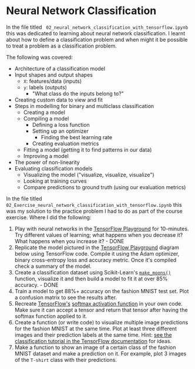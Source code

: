 # Neural Network Classification

In the file titled ` 02_neural_network_classification_with_tensorflow.ipynb` this was dedicated to learning about neural network classification. I learnt about how to define a classification problem and when might it be possible to treat a problem as a classification problem. 

The following was covered:
- Architecture of a classification model
- Input shapes and output shapes
  - `X`: features/data (inputs)
  - `y`: labels (outputs)
    - "What class do the inputs belong to?"
- Creating custom data to view and fit
- Steps in modelling for binary and multiclass classification
  - Creating a model
  - Compiling a model
    - Defining a loss function
    - Setting up an optimizer
      - Finding the best learning rate
    - Creating evaluation metrics
  - Fitting a model (getting it to find patterns in our data)
  - Improving a model
- The power of non-linearity
- Evaluating classification models
  - Visualizing the model ("visualize, visualize, visualize")
  - Looking at training curves
  - Compare predictions to ground truth (using our evaluation metrics)

In the file titled `02_Exercise_neural_network_classification_with_tensorflow.ipynb` this was my solution to the practice problem I had to do as part of the course exercise. Where I did the following:

1. Play with neural networks in the [TensorFlow Playground](https://playground.tensorflow.org/) for 10-minutes. Try different values of learning; what happens when you decrease it? What happens when you increase it? - DONE
2. Replicate the model pictured in the [TensorFlow Playground](https://playground.tensorflow.org/#activation=relu&batchSize=10&dataset=circle&regDataset=reg-plane&learningRate=0.001&regularizationRate=0&noise=0&networkShape=6,6,6,6,6&seed=0.51287&showTestData=false&discretize=false&percTrainData=50&x=true&y=true&xTimesY=false&xSquared=false&ySquared=false&cosX=false&sinX=false&cosY=false&sinY=false&collectStats=false&problem=classification&initZero=false&hideText=false&regularization_hide=true&discretize_hide=true&regularizationRate_hide=true&percTrainData_hide=true&dataset_hide=true&problem_hide=true&noise_hide=true&batchSize_hide=true) diagram below using TensorFlow code. Compile it using the Adam optimizer, binary cross-entropy loss and accuracy metric. Once it's compiled check a summary of the model.
3. Create a classification dataset using Scikit-Learn's [`make_moons()`](https://scikit-learn.org/stable/modules/generated/sklearn.datasets.make_moons.html) function, visualize it and then build a model to fit it at over 85% accuracy. - DONE
4. Train a model to get 88%+ accuracy on the fashion MNIST test set. Plot a confusion matrix to see the results after.
5. Recreate [TensorFlow's](https://www.tensorflow.org/api_docs/python/tf/keras/activations/softmax) [softmax activation function](https://en.wikipedia.org/wiki/Softmax_function) in your own code. Make sure it can accept a tensor and return that tensor after having the softmax function applied to it.
6. Create a function (or write code) to visualize multiple image predictions for the fashion MNIST at the same time. Plot at least three different images and their prediction labels at the same time. Hint: [see the classification tutorial in the TensorFlow documentation](https://www.tensorflow.org/tutorials/keras/classification) for ideas.
7. Make a function to show an image of a certain class of the fashion MNIST dataset and make a prediction on it. For example, plot 3 images of the `T-shirt` class with their predictions.

